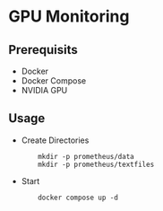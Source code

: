 # GPU Monitoring

## Prerequisits

- Docker
- Docker Compose
- NVIDIA GPU


## Usage

- Create Directories
	```
		mkdir -p prometheus/data 
		mkdir -p prometheus/textfiles
	```
- Start
	```
		docker compose up -d
	```


